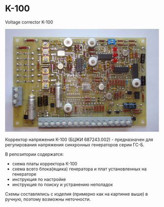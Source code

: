# K-100
Voltage corrector K-100

<img src="K-100.jpg" >

Корректор напряжения К-100 (БЦЖИ 687243.002) - предназначен для регулирования напряжения синхронных генераторов серии ГС-Б.

В репозитории содержатся: 
 - схема платы корректора К-100 
 - схема всего блока(ящика) генератора и плат установленных на генераторе
 - инструкция по настройке
 - инструкция по поиску и устранению неполадок

Схемы составлялись с изделия (примерно как на картинке выше) в ручную, поэтому возможны неточности.
